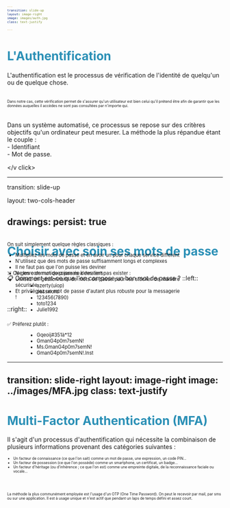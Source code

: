 ```yaml
---
transition: slide-up
layout: image-right
image: images/auth.jpg
class: text-justify

---
```


# L'Authentification

<span v-mark.blue="1">L'authentification est le processus de vérification de l'identité de quelqu'un ou de quelque chose.</span>

<br>
<div v-click="1">Dans notre cas, cette vérification permet de 
s'assurer qu'un utilisateur est bien celui qu'il prétend être
afin de garantir que les données auquelles il accèdes ne sont pas consultées par n'importe qui.
</div>
<br>

<v v-click="2">Dans un système automatisé, ce processus se repose
sur des critères objectifs qu'un ordinateur peut mesurer.
La méthode la plus répandue étant le couple : 
<br>
<span v-mark.circle.blue="3">- Identifiant </span>
<br>
<span v-mark.circle.blue="3">- Mot de passe.</span>

</v click>


<style>
h1 {
  color: #2B90B6;
}
</style>
<!--
-->

---
transition: slide-up

layout: two-cols-header

drawings:
  persist: true
---

# Choisir avec soin ses mots de passe

<br>
📋 Comment est-ce que l'on compose un bon mot de passe ?
::left::
<div class="left">
On suit simplement quelque règles classiques :
<ul style="list-style-type: disc">
  <li>Multipliez les mots de passe et en avoir un pour chaque service différent</li>
  <li>N'utilisez que des mots de passe suffisamment longs et complexes</li>
  <li>Il ne faut pas que l'on puisse les deviner</li>
  <li>Ne les communiquez jamais à des tiers</li>
  <li>Utilisez un gestionnaire de mots de passe pour les stocker de manière sécurisée</li>
  <li>Et privilégiez un mot de passe d'autant plus robuste pour la messagerie !</li>
</ul>
</div>
::right::
<div class="right1"><v v-click="1">
☠️ Ce genre de mot de passe ne devraient pas exister :
<ul class="mdp" style="list-style-type: disc">
  <li>azerty(uiop)</li>
  <li>password</li>
  <li>123456(7890)</li>
  <li>toto1234</li>
  <li>Julie1992</li>
</ul>
</v v-click></div>

<div class="right"><v v-click="2">
✅ Préferez plutôt : 
<ul class="mdp" style="list-style-type: disc">
  <li>Gqeoij#351à*12</li>
  <li><span v-mark.blue="1">GmanG4p0m7semN!</span></li>
  <li><span v-mark.blue="1">Ms.</span>GmanG4p0m7semN!</li>
  <li>GmanG4p0m7semN!<span v-mark.blue="1">.Inst</span></li>
</ul>
</v v-click>
</div>

<style>

h1 {
  color: #2B90B6;
}
.left{
  margin-top: -100px;
  width: 80%;
  font-size: 80%;
  text-align: justify;
}
.right{
  margin-top: 20px;
  width: 80%;
  font-size: 80%;
  text-align: justify;
}
.right1{
  margin-top: -100px;
  width: 80%;
  font-size: 80%;
  text-align: justify;
}
.mdp{
  margin-left: 50px;
}
</style>

---
transition: slide-right
layout: image-right
image: ../images/MFA.jpg
class: text-justify
---

# Multi-Factor Authentication (MFA)


Il s'agit d'un processus d'authentification qui nécessite la combinaison de plusieurs informations provenant des catégories suivantes : 


<div><ul>
<li>Un facteur de connaissance (ce que l'on sait) comme un mot de passe, une expression, un code PIN...</li>
<li>Un facteur de possession (ce que l'on possède) comme un smartphone, un certificat, un badge...</li>
<li>Un facteur d'héritage (ou d'inhérence ; ce que l'on est) comme une empreinte digitale, de la reconnaissance faciale ou vocale...</li>
</ul></div>
<br><br>
<div>
La méthode la plus communément employée est l'usage d'un OTP (One Time Password).
On peut le recevoir par mail, par sms ou sur une application.
Il est à usage unique et n'est actif que pendant un laps de temps défini et assez court. 
</div>

<style>
div{
  font-size: 60%;
}
</style>
